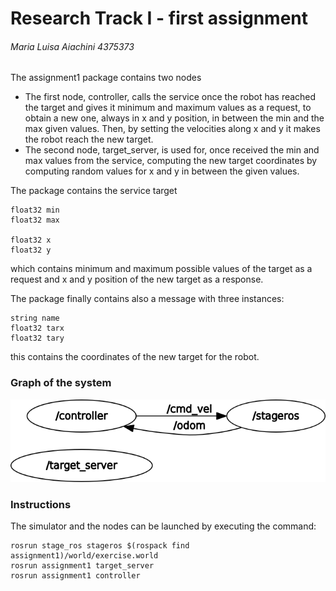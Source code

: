 # Research Track I - first assignment

###### Maria Luisa Aiachini 4375373

The assignment1 package contains two nodes 
- The first node, controller, calls the service once the robot has reached the target and gives it minimum and maximum values as a request, to obtain a new one, always in x and y position, in between the min and the max given values. Then, by setting the velocities along x and y it makes the robot reach the new target.
- The second node, target_server, is used for, once received the min and max values from the service, computing the new target coordinates by computing random values
for x and y in between the given values.

The package contains the service target 
```
float32 min
float32 max

float32 x
float32 y
```
which contains minimum and maximum possible values of the target as a request and x and y position of the new target as a response.

The package finally contains also a message with three instances:
```
string name
float32 tarx
float32 tary
```
this contains the coordinates of the new target for the robot.

### Graph of the system
![graph of system](rosgraph.png)

### Instructions

The simulator and the nodes can be launched by executing the command:
```
rosrun stage_ros stageros $(rospack find assignment1)/world/exercise.world
rosrun assignment1 target_server
rosrun assignment1 controller
```






